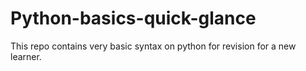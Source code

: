 # Python-basics-quick-glance
This repo contains very basic syntax on python for revision for a new learner.
